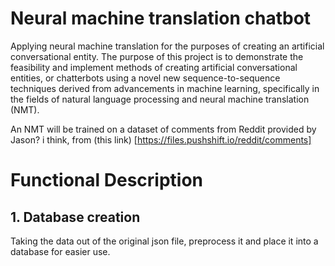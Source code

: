 # Neural machine translation chatbot

Applying neural machine translation for the purposes of creating an artificial conversational entity. 
The purpose of this project is to demonstrate the feasibility and implement methods of creating
artificial conversational entities, or chatterbots using a novel new sequence-to-sequence techniques derived 
from advancements in machine learning, specifically in the fields of natural language processing and 
neural machine translation (NMT).

An NMT will be trained on a dataset of comments from Reddit provided by Jason? i think, from (this link) [https://files.pushshift.io/reddit/comments]

# Functional Description

## 1. Database creation
Taking the data out of the original json file, preprocess it and place it into a database for easier use.
